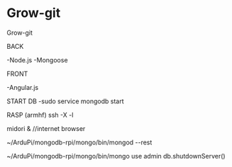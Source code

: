 Grow-git
========

Grow-git


BACK

-Node.js -Mongoose

FRONT

-Angular.js

START DB -sudo service mongodb start

RASP (armhf) ssh -X -l

midori & //internet browser

~/ArduPi/mongodb-rpi/mongo/bin/mongod --rest

~/ArduPi/mongodb-rpi/mongo/bin/mongo use admin db.shutdownServer()

